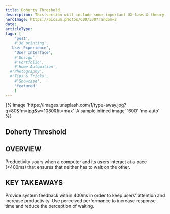 ```yaml
---
title: Doherty Threshold
description: This section will include some important UX laws & theory
heroImage: https://picsum.photos/600/300?random=2
date:
articleType:
tags: [
	'post',
	#'3d printing',
  'User Experience',
	'User Interface',
	#'Design',
	#'Portfolio',
	#'Home Automation',
  #'Photography',
  #'Tips & Tricks',
	#'Showcase',
	'featured'
	]
---
```



<article>
{% image 'https://images.unsplash.com/1/type-away.jpg?q=80&fm=jpg&w=1080&fit=max' 'A sample inlined image' '600' 'mx-auto' %}

# Doherty Threshold


## OVERVIEW

Productivity soars when a computer and its users interact at a pace (<400ms) that ensures that neither has to wait on the other.

## KEY TAKEAWAYS

Provide system feedback within 400ms in order to keep users’ attention and increase productivity. Use perceived performance to increase response time and reduce the perception of waiting.


</article>

